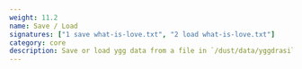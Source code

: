 ```yaml
---
weight: 11.2
name: Save / Load
signatures: ["1 save what-is-love.txt", "2 load what-is-love.txt"]
category: core
description: Save or load ygg data from a file in `/dust/data/yggdrasil/tracks`. Only note information is saved (YPC, phenomenon, velocity, etc. is omitted.)
---
```

